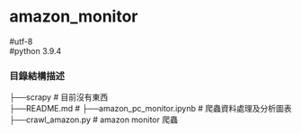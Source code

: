 # amazon_monitor

#utf-8  
#python 3.9.4  
  


### 目錄結構描述  

├──scrapy                       # 目前沒有東西  
├──README.md                    # 
├──amazon_pc_monitor.ipynb      # 爬蟲資料處理及分析圖表   
├──crawl_amazon.py              # amazon monitor 爬蟲


